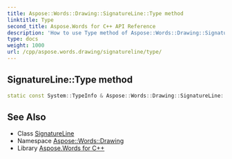 ```yaml
---
title: Aspose::Words::Drawing::SignatureLine::Type method
linktitle: Type
second_title: Aspose.Words for C++ API Reference
description: 'How to use Type method of Aspose::Words::Drawing::SignatureLine class in C++.'
type: docs
weight: 1000
url: /cpp/aspose.words.drawing/signatureline/type/
---
```

## SignatureLine::Type method




```cpp
static const System::TypeInfo & Aspose::Words::Drawing::SignatureLine::Type()
```

## See Also

* Class [SignatureLine](../)
* Namespace [Aspose::Words::Drawing](../../)
* Library [Aspose.Words for C++](../../../)
